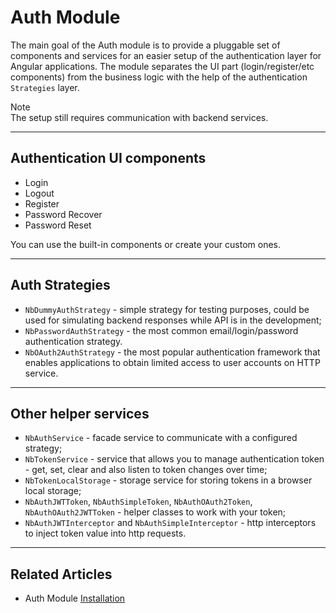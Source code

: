 # Auth Module

The main goal of the Auth module is to provide a pluggable set of components and services for an easier setup of the authentication layer for Angular applications.
The module separates the UI part (login/register/etc components) from the business logic with the help of the authentication `Strategies` layer. 

<div class="note note-info">
  <div class="note-title">Note</div>
  <div class="note-body">
    The setup still requires communication with backend services.
  </div>
</div>
<hr>

## Authentication UI components
  - Login
  - Logout
  - Register
  - Password Recover
  - Password Reset

You can use the built-in components or create your custom ones.  
<hr>
  
## Auth Strategies
  - `NbDummyAuthStrategy` - simple strategy for testing purposes, could be used for simulating backend responses while API is in the development;
  - `NbPasswordAuthStrategy` - the most common email/login/password authentication strategy.
  - `NbOAuth2AuthStrategy` - the most popular authentication framework that enables applications to obtain limited access to user accounts on HTTP service.
<hr>
    
## Other helper services
  - `NbAuthService` - facade service to communicate with a configured strategy;
  - `NbTokenService` - service that allows you to manage authentication token - get, set, clear and also listen to token changes over time;
  - `NbTokenLocalStorage` - storage service for storing tokens in a browser local storage;
  - `NbAuthJWTToken`, `NbAuthSimpleToken`, `NbAuthOAuth2Token`, `NbAuthOAuth2JWTToken` - helper classes to work with your token;
  - `NbAuthJWTInterceptor` and `NbAuthSimpleInterceptor` - http interceptors to inject token value into http requests.
<hr>

## Related Articles

- Auth Module [Installation](docs/auth/installation) 
